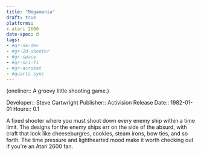 ```yaml
---
title: "Megamania"
draft: true
platforms:
- atari 2600
date-spec: d
tags:
- #gr-na-dev 
- #gr-2d-shooter 
- #gr-space 
- #gr-sci-fi 
- #gr-acrobat 
- #quartz-sync
---
```


(oneliner:: A groovy little shooting game.)

Developer:: Steve Cartwright
Publisher:: Activision
Release Date:: 1982-01-01
Hours:: 0.1

A fixed shooter where you must shoot down every enemy ship within a time limit. The designs for the enemy ships err on the side of the absurd, with craft that look like cheeseburgres, cookies, steam irons, bow ties, and so forth. The time pressure and lighthearted mood make it worth checking out if you're an Atari 2600 fan.